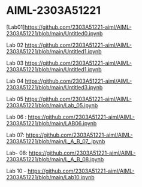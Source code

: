 # AIML-2303A51221
[Lab01]https://github.com/2303A51221-aiml/AIML-2303A51221/blob/main/Untitled0.ipynb

Lab 02 https://github.com/2303A51221-aiml/AIML-2303A51221/blob/main/Untitled1.ipynb

Lab 03 https://github.com/2303A51221-aiml/AIML-2303A51221/blob/main/Untitled1.ipynb

Lab 04 https://github.com/2303A51221-aiml/AIML-2303A51221/blob/main/Untitled3.ipynb

Lab 05 https://github.com/2303A51221-aiml/AIML-2303A51221/blob/main/Lab_05.ipynb

Lab 06 : https://github.com/2303A51221-aiml/AIML-2303A51221/blob/main/LAB06.ipynb

Lab 07: https://github.com/2303A51221-aiml/AIML-2303A51221/blob/main/L_A_B_07_.ipynb

Lab- 08: https://github.com/2303A51221-aiml/AIML-2303A51221/blob/main/L_A_B_08.ipynb

Lab 10 - https://github.com/2303A51221-aiml/AIML-2303A51221/blob/main/Lab10.ipynb
